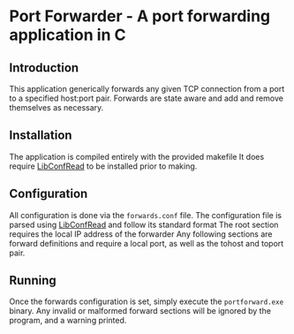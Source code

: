 # Port Forwarder - A port forwarding application in C

Introduction
---------------
This application generically forwards any given TCP connection from a port to a specified host:port pair.
Forwards are state aware and add and remove themselves as necessary.

Installation
---------------
The application is compiled entirely with the provided makefile
It does require [LibConfRead](https://github.com/andrewburian/configreader) to be installed prior to making.

Configuration
---------------
All configuration is done via the `forwards.conf` file.
The configuration file is parsed using [LibConfRead](https://github.com/andrewburian/configreader) and follow its standard format
The root section requires the local IP address of the forwarder
Any following sections are forward definitions and require a local port, as well as the tohost and toport pair.

Running
---------------
Once the forwards configuration is set, simply execute the `portforward.exe` binary.
Any invalid or malformed forward sections will be ignored by the program, and a warning printed.
